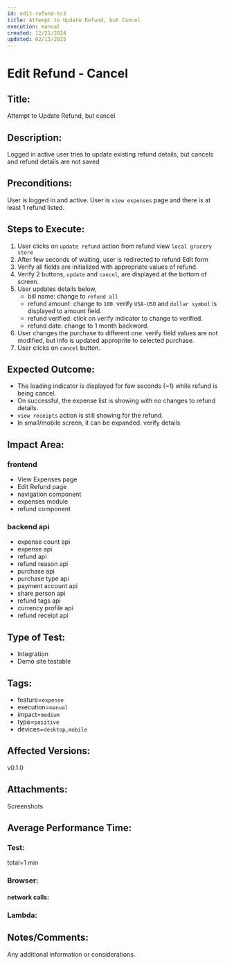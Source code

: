 ```yaml
---
id: edit-refund-tc3
title: Attempt to Update Refund, but Cancel
execution: manual
created: 12/21/2024
updated: 02/13/2025
---
```


# Edit Refund - Cancel

## Title:

Attempt to Update Refund, but cancel

## Description:

Logged in active user tries to update existing refund details, but cancels and refund details are not saved

## Preconditions:

User is logged in and active. User is `view expenses` page and there is at least 1 refund listed.

## Steps to Execute:

1. User clicks on `update refund` action from refund view `local grocery store`
2. After few seconds of waiting, user is redirected to refund Edit form
3. Verify all fields are initialized with appropriate values of refund.
4. Verify 2 buttons, `update` and `cancel`, are displayed at the bottom of screen.
5. User updates details below,
   - bill name: change to `refund all`
   - refund amount: change to `100`. verify `USA-USD` and `dollar symbol` is displayed to amount field.
   - refund verified: click on verify indicator to change to verified.
   - refund date: change to 1 month backword.
6. User changes the purchase to different one. verify field values are not modified, but info is updated approprite to selected purchase.
7. User clicks on `cancel` button.

## Expected Outcome:

- The loading indicator is displayed for few seconds (~1) while refund is being cancel.
- On successful, the expense list is showing with no changes to refund details.
- `view receipts` action is still showing for the refund.
- In small/mobile screen, it can be expanded. verify details

## Impact Area:

### frontend

- View Expenses page
- Edit Refund page
- navigation component
- expenses module
- refund component

### backend api

- expense count api
- expense api
- refund api
- refund reason api
- purchase api
- purchase type api
- payment account api
- share person api
- refund tags api
- currency profile api
- refund receipt api

## Type of Test:

- Integration
- Demo site testable

## Tags:

- feature=`expense`
- execution=`manual`
- impact=`medium`
- type=`positive`
- devices=`desktop,mobile`

## Affected Versions:

v0.1.0

## Attachments:

Screenshots

## Average Performance Time:

### Test:

total=1 min

### Browser:

#### network calls:

### Lambda:

## Notes/Comments:

Any additional information or considerations.
